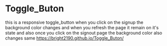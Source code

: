 # Toggle_Buton
this is a responsive toggle_button when you click on the signup the background color changes and when you refresh the page it remain on it's state and also once you click on the signout page the background color also changes same
 https://bright2190.github.io/Toggle_Buton/
